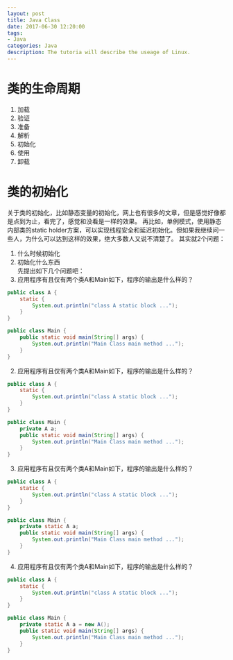 ```yaml
---
layout: post
title: Java Class
date: 2017-06-30 12:20:00
tags:
- Java
categories: Java
description: The tutoria will describe the useage of Linux.
---
```



# 类的生命周期
1. 加载
2. 验证
3. 准备
4. 解析
5. 初始化
6. 使用
7. 卸载

# 类的初始化
关于类的初始化，比如静态变量的初始化，网上也有很多的文章，但是感觉好像都是点到为止，看完了，感觉和没看是一样的效果。
再比如，单例模式，使用静态内部类的static holder方案，可以实现线程安全和延迟初始化。但如果我继续问一些人，为什么可以达到这样的效果，绝大多数人又说不清楚了。
其实就2个问题：    
1. 什么时候初始化    
2. 初始化什么东西    
先提出如下几个问题吧：   
1. 应用程序有且仅有两个类A和Main如下，程序的输出是什么样的？
```java
public class A {
    static {
        System.out.println("class A static block ...");
    }
}

public class Main {
    public static void main(String[] args) {
        System.out.println("Main Class main method ...");
    }
}
```

2. 应用程序有且仅有两个类A和Main如下，程序的输出是什么样的？
```java
public class A {
    static {
        System.out.println("class A static block ...");
    }
}

public class Main {
    private A a;
    public static void main(String[] args) {
        System.out.println("Main Class main method ...");
    }
}
```

3. 应用程序有且仅有两个类A和Main如下，程序的输出是什么样的？
```java
public class A {
    static {
        System.out.println("class A static block ...");
    }
}

public class Main {
    private static A a;
    public static void main(String[] args) {
        System.out.println("Main Class main method ...");
    }
}
```
4. 应用程序有且仅有两个类A和Main如下，程序的输出是什么样的？
```java
public class A {
    static {
        System.out.println("class A static block ...");
    }
}

public class Main {
    private static A a = new A();
    public static void main(String[] args) {
        System.out.println("Main Class main method ...");
    }
}
```


















